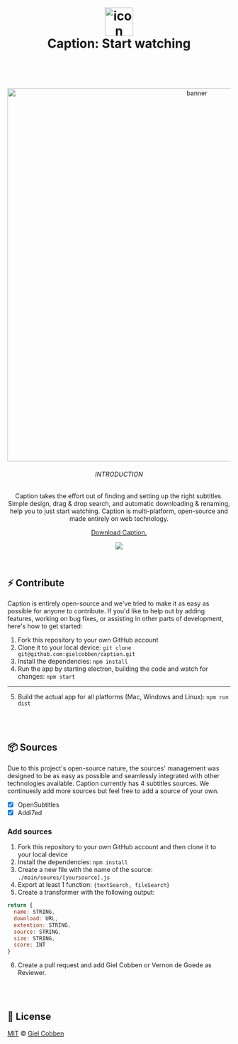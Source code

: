 <h1 align="center">
  <img src="https://getcaption.co/CaptionIcon.png" width="64" alt="icon"><br>
  Caption: Start watching
  <br>
  <br>
</h1>
<br>
<p align="center">  
  <img src="https://getcaption.co/CaptionCover.png" width="840" alt="banner">
  <br>
  <h6 align="center">INTRODUCTION</h6>
  <p align="center">Caption takes the effort out of finding and setting up the right subtitles. Simple design, drag & drop search, and automatic downloading & renaming, help you to just start watching. Caption is multi-platform, open-source and made entirely on web technology.</p>
 <p align="center"><a href="https://getcaption.co">Download Caption.</a></p>
 <p align="center"><img src="https://img.shields.io/github/downloads/gielcobben/Caption/total.svg" /></p>
</p>
<br>

## ⚡️ Contribute
Caption is entirely open-source and we've tried to make it as easy as possible for anyone to contribute. If you'd like to help out by adding features, working on bug fixes, or assisting in other parts of development, here's how to get started:

1. Fork this repository to your own GitHub account
2. Clone it to your local device: `git clone git@github.com:gielcobben/caption.git`
3. Install the dependencies: `npm install`
4. Run the app by starting electron, building the code and watch for changes: `npm start`
---
5. Build the actual app for all platforms (Mac, Windows and Linux): `npm run dist`

<br>
<br>

## 📦 Sources
Due to this project's open-source nature, the sources' management was designed to be as easy as possible and seamlessly integrated with other technologies available. Caption currently has 4 subtitles sources. We continuesly add more sources but feel free to add a source of your own.

- [x] OpenSubtitles
- [x] Addi7ed

### Add sources
1. Fork this repository to your own GitHub account and then clone it to your local device
2. Install the dependencies: `npm install`
3. Create a new file with the name of the source: `./main/soures/[yoursource].js`
4. Export at least 1 function: `{textSearch, fileSearch}`
5. Create a transformer with the following output:
```js
return {
  name: STRING,
  download: URL,
  extention: STRING,
  source: STRING,
  size: STRING,
  score: INT
}
```
6. Create a pull request and add Giel Cobben or Vernon de Goede as Reviewer.

<br>
<br>

## 🔑 License

[MIT](https://github.com/gielcobben/Caption/blob/master/LICENSE) © [Giel Cobben](https://twitter.com/gielcobben)